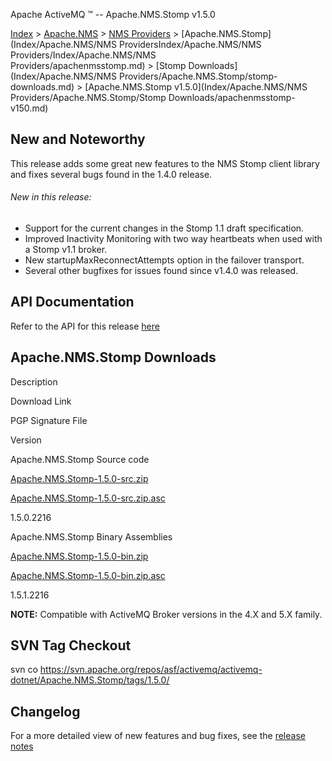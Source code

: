 Apache ActiveMQ ™ -- Apache.NMS.Stomp v1.5.0 

[Index](index.html) > [Apache.NMS](Index/apacheIndex/Overview/nms.md) > [NMS Providers](Index/Apache.NMS/nms-providers.md) > [Apache.NMS.Stomp](Index/Apache.NMS/NMS ProvidersIndex/Apache.NMS/NMS Providers/Index/Apache.NMS/NMS Providers/apachenmsstomp.md) > [Stomp Downloads](Index/Apache.NMS/NMS Providers/Apache.NMS.Stomp/stomp-downloads.md) > [Apache.NMS.Stomp v1.5.0](Index/Apache.NMS/NMS Providers/Apache.NMS.Stomp/Stomp Downloads/apachenmsstomp-v150.md)

New and Noteworthy
------------------

This release adds some great new features to the NMS Stomp client library and fixes several bugs found in the 1.4.0 release.

###### New in this release:

*   Support for the current changes in the Stomp 1.1 draft specification.
*   Improved Inactivity Monitoring with two way heartbeats when used with a Stomp v1.1 broker.
*   New startupMaxReconnectAttempts option in the failover transport.
*   Several other bugfixes for issues found since v1.4.0 was released.

API Documentation
-----------------

Refer to the API for this release [here](nms-Index/Site/NavigationIndex/Site/Navigation/Index/Site/Navigation/api.md)

Apache.NMS.Stomp Downloads
--------------------------

Description

Download Link

PGP Signature File

Version

Apache.NMS.Stomp Source code

[Apache.NMS.Stomp-1.5.0-src.zip](http://www.apache.org/dyn/closer.cgi/activemq/apache-nms/1.5.0/Apache.NMS.Stomp-1.5.0-src.zip)

[Apache.NMS.Stomp-1.5.0-src.zip.asc](http://www.apache.org/dyn/closer.cgi/activemq/apache-nms/1.5.0/Apache.NMS.Stomp-1.5.0-src.zip.asc)

1.5.0.2216

Apache.NMS.Stomp Binary Assemblies

[Apache.NMS.Stomp-1.5.0-bin.zip](http://www.apache.org/dyn/closer.cgi/activemq/apache-nms/1.5.0/Apache.NMS.Stomp-1.5.1-bin.zip)

[Apache.NMS.Stomp-1.5.0-bin.zip.asc](http://www.apache.org/dyn/closer.cgi/activemq/apache-nms/1.5.0/Apache.NMS.Stomp-1.5.0-bin.zip.asc)

1.5.1.2216

**NOTE:** Compatible with ActiveMQ Broker versions in the 4.X and 5.X family.

SVN Tag Checkout
----------------

svn co https://svn.apache.org/repos/asf/activemq/activemq-dotnet/Apache.NMS.Stomp/tags/1.5.0/

Changelog
---------

For a more detailed view of new features and bug fixes, see the [release notes](https://issues.apache.org/jira/secure/ReleaseNote.jspa?projectId=12311201&styleName=Html&version=12315640)


